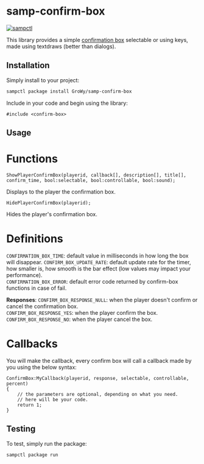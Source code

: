 # samp-confirm-box

[![sampctl](https://img.shields.io/badge/sampctl-samp--confirm--box-2f2f2f.svg?style=for-the-badge)](https://github.com/GroWy/samp-confirm-box)

This library provides a simple [confirmation box](https://i.imgur.com/uyMuSAk.png) selectable or using keys, made using textdraws (better than dialogs).

## Installation

Simply install to your project:

```bash
sampctl package install GroWy/samp-confirm-box
```

Include in your code and begin using the library:

```pawn
#include <confirm-box>
```

## Usage

# Functions
```pawn
ShowPlayerConfirmBox(playerid, callback[], description[], title[], confirm_time, bool:selectable, bool:controllable, bool:sound);
```
Displays to the player the confirmation box.
```pawn
HidePlayerConfirmBox(playerid);
```
Hides the player's confirmation box.

# Definitions
`CONFIRMATION_BOX_TIME`: default value in milliseconds in how long the box will disappear.
`CONFIRM_BOX_UPDATE_RATE`: default update rate for the timer, how smaller is, how smooth is the bar effect (low values may impact your performance).<br>
`CONFIRMATION_BOX_ERROR`: default error code returned by confirm-box functions in case of fail.<br>

**Responses**:
`CONFIRM_BOX_RESPONSE_NULL`: when the player doesn't confirm or cancel the confirmation box.<br>
`CONFIRM_BOX_RESPONSE_YES`: when the player confirm the box.<br>
`CONFIRM_BOX_RESPONSE_NO`: when the player cancel the box.<br>

# Callbacks
You will make the callback, every confirm box will call a callback made by you using the below syntax:
```pawn
ConfirmBox:MyCallback(playerid, response, selectable, controllable, percent)
{
    // the parameters are optional, depending on what you need.
    // here will be your code.
    return 1;
}
```

## Testing

To test, simply run the package:

```bash
sampctl package run
```

